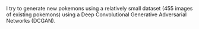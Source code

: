 I try to generate new pokemons using a relatively small dataset (455 images of existing pokemons)
using a Deep Convolutional Generative Adversarial Networks (DCGAN).

 
